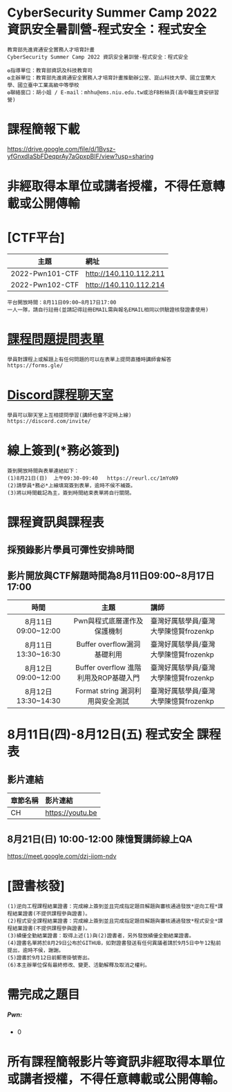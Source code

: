 # CyberSecurity Summer Camp 2022 資訊安全暑訓營-程式安全：程式安全
```
教育部先進資通安全實務人才培育計畫
CyberSecurity Summer Camp 2022 資訊安全暑訓營-程式安全：程式安全
   
✪指導單位：教育部資訊及科技教育司
✪主辦單位：教育部先進資通安全實務人才培育計畫推動辦公室、崑山科技大學、國立宜蘭大學、國立臺中工業高級中等學校
✪聯絡窗口：胡小姐 / E-mail：mhhu@ems.niu.edu.tw或洽FB粉絲頁(高中職生資安研習營)
```
# 課程簡報下載
https://drive.google.com/file/d/1Bvsz-yfGnxdIaSbFDeqprAy7aGpxpBIF/view?usp=sharing

# 非經取得本單位或講者授權，不得任意轉載或公開傳輸

# [CTF平台]
|主題|網址|
|:----:|:------|
|2022-Pwn101-CTF|http://140.110.112.211|
|2022-Pwn102-CTF|http://140.110.112.214|
```
平台開放時間：8月11日09:00~8月17日17:00
一人一隊，請自行註冊(並請記得註冊EMAIL需與報名EMAIL相同以供驗證核發證書使用)
```


# [課程問題提問表單]( https://forms.gle/ )
```
學員對課程上或解題上有任何問題的可以在表單上提問直播時講師會解答
https://forms.gle/
```


# [Discord課程聊天室](https://discord.com/invite/)
```
學員可以聊天室上互相提問學習(講師也會不定時上線)
https://discord.com/invite/
```


# 線上簽到(*務必簽到)
```
簽到開放時間與表單連結如下：
(1)8月21日(日)  上午09:30-09:40   https://reurl.cc/1mYoN9
(2)請學員*務必*上線填寫簽到表單，逾時不侯不補簽。
(3)將以時間截記為主，簽到時間結束表單將自行關閉。
```


#  課程資訊與課程表
## 採預錄影片學員可彈性安排時間
## 影片開放與CTF解題時間為8月11日09:00~8月17日17:00
|時間|主題|講師|
|:----:|:----:|:------|
|8月11日09:00~12:00|Pwn與程式底層運作及保護機制|臺灣好厲駭學員/臺灣大學陳憶賢frozenkp|
|8月11日13:30~16:30|Buffer overflow漏洞基礎利用|臺灣好厲駭學員/臺灣大學陳憶賢frozenkp|
|8月12日09:00~12:00|Buffer overflow 進階利用及ROP基礎入門|臺灣好厲駭學員/臺灣大學陳憶賢frozenkp|
|8月12日13:30~14:30|Format string 漏洞利用與安全測試|臺灣好厲駭學員/臺灣大學陳憶賢frozenkp|


# 8月11日(四)-8月12日(五) 程式安全  課程表
## 影片連結
|章節名稱|影片連結|
|:------|:-------------|
|CH|https://youtu.be|


## 8月21日(日) 10:00-12:00 陳憶賢講師線上QA
https://meet.google.com/dzj-iiom-ndv


# [證書核發]
```
(1)逆向工程課程結業證書：完成線上簽到並且完成指定題目解題與審核通過發放*逆向工程*課程結業證書(不提供課程參與證書)。
(2)程式安全課程結業證書：完成線上簽到並且完成指定題目解題與審核通過發放*程式安全*課程結業證書(不提供課程參與證書)。
(3)績優全勤結業證書：取得上述(1)與(2)證書者，另外發放績優全勤結業證書。
(4)證書名單將於8月29日公布於GITHUB，如對證書發送有任何異議者請於9月5日中午12點前提出，逾時不侯，謝謝。
(5)證書於9月12日前郵寄掛號寄出。
(6)本主辦單位保有最終修改、變更、活動解釋及取消之權利。 
```


#  需完成之題目      
##### Pwn:
  - 0


#  所有課程簡報影片等資訊非經取得本單位或講者授權，不得任意轉載或公開傳輸。
